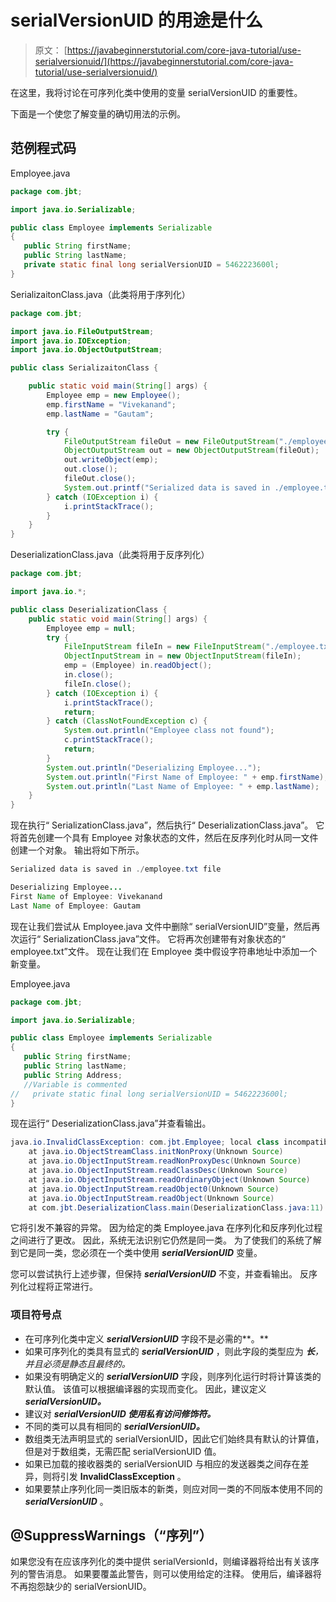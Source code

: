 # serialVersionUID 的用途是什么

> 原文： [https://javabeginnerstutorial.com/core-java-tutorial/use-serialversionuid/](https://javabeginnerstutorial.com/core-java-tutorial/use-serialversionuid/)

在这里，我将讨论在可序列化类中使用的变量 serialVersionUID 的重要性。

下面是一个使您了解变量的确切用法的示例。

## 范例程式码

Employee.java

```java
package com.jbt;

import java.io.Serializable;

public class Employee implements Serializable
{
   public String firstName;
   public String lastName;
   private static final long serialVersionUID = 5462223600l;
} 
```

SerializaitonClass.java（此类将用于序列化）

```java
package com.jbt;

import java.io.FileOutputStream;
import java.io.IOException;
import java.io.ObjectOutputStream;

public class SerializaitonClass {

	public static void main(String[] args) {
		Employee emp = new Employee();
		emp.firstName = "Vivekanand";
		emp.lastName = "Gautam";

		try {
			FileOutputStream fileOut = new FileOutputStream("./employee.txt");
			ObjectOutputStream out = new ObjectOutputStream(fileOut);
			out.writeObject(emp);
			out.close();
			fileOut.close();
			System.out.printf("Serialized data is saved in ./employee.txt file");
		} catch (IOException i) {
			i.printStackTrace();
		}
	}
} 
```

DeserializationClass.java（此类将用于反序列化）

```java
package com.jbt;

import java.io.*;

public class DeserializationClass {
	public static void main(String[] args) {
		Employee emp = null;
		try {
			FileInputStream fileIn = new FileInputStream("./employee.txt");
			ObjectInputStream in = new ObjectInputStream(fileIn);
			emp = (Employee) in.readObject();
			in.close();
			fileIn.close();
		} catch (IOException i) {
			i.printStackTrace();
			return;
		} catch (ClassNotFoundException c) {
			System.out.println("Employee class not found");
			c.printStackTrace();
			return;
		}
		System.out.println("Deserializing Employee...");
		System.out.println("First Name of Employee: " + emp.firstName);
		System.out.println("Last Name of Employee: " + emp.lastName);
	}
} 
```

现在执行“ SerializationClass.java”，然后执行“ DeserializationClass.java”。 它将首先创建一个具有 Employee 对象状态的文件，然后在反序列化时从同一文件创建一个对象。 输出将如下所示。

```java
Serialized data is saved in ./employee.txt file 
```

```java
Deserializing Employee...
First Name of Employee: Vivekanand
Last Name of Employee: Gautam 
```

现在让我们尝试从 Employee.java 文件中删除“ serialVersionUID”变量，然后再次运行“ SerializationClass.java”文件。 它将再次创建带有对象状态的“ employee.txt”文件。 现在让我们在 Employee 类中假设字符串地址中添加一个新变量。

Employee.java

```java
package com.jbt;

import java.io.Serializable;

public class Employee implements Serializable
{
   public String firstName;
   public String lastName;
   public String Address;
   //Variable is commented 
//   private static final long serialVersionUID = 5462223600l;
} 
```

现在运行“ DeserializationClass.java”并查看输出。

```java
java.io.InvalidClassException: com.jbt.Employee; local class incompatible: stream classdesc serialVersionUID = 5462223600, local class serialVersionUID = -3607530122250644586
	at java.io.ObjectStreamClass.initNonProxy(Unknown Source)
	at java.io.ObjectInputStream.readNonProxyDesc(Unknown Source)
	at java.io.ObjectInputStream.readClassDesc(Unknown Source)
	at java.io.ObjectInputStream.readOrdinaryObject(Unknown Source)
	at java.io.ObjectInputStream.readObject0(Unknown Source)
	at java.io.ObjectInputStream.readObject(Unknown Source)
	at com.jbt.DeserializationClass.main(DeserializationClass.java:11) 
```

它将引发不兼容的异常。 因为给定的类 Employee.java 在序列化和反序列化过程之间进行了更改。 因此，系统无法识别它仍然是同一类。 为了使我们的系统了解到它是同一类，您必须在一个类中使用 ***serialVersionUID*** 变量。

您可以尝试执行上述步骤，但保持 ***serialVersionUID*** 不变，并查看输出。 反序列化过程将正常进行。

### 项目符号点

*   在可序列化类中定义 ***serialVersionUID*** 字段不是必需的**。**
*   如果可序列化的类具有显式的 ***serialVersionUID*** ，则此字段的类型应为 ***长**，并且必须是静态且最终的。*
*   如果没有明确定义的 ***serialVersionUID*** 字段，则序列化运行时将计算该类的默认值。 该值可以根据编译器的实现而变化。 因此，建议定义 ***serialVersionUID。***
*   建议对 ***serialVersionUID 使用私有访问修饰符。***
*   不同的类可以具有相同的 ***serialVersionUID。***
*   数组类无法声明显式的 serialVersionUID，因此它们始终具有默认的计算值，但是对于数组类，无需匹配 serialVersionUID 值。
*   如果已加载的接收器类的 serialVersionUID 与相应的发送器类之间存在差异，则将引发 **InvalidClassException** 。
*   如果要禁止序列化同一类旧版本的新类，则应对同一类的不同版本使用不同的 ***serialVersionUID*** 。

## @SuppressWarnings（“序列”）

如果您没有在应该序列化的类中提供 serialVersionId，则编译器将给出有关该序列的警告消息。 如果要覆盖此警告，则可以使用给定的注释。 使用后，编译器将不再抱怨缺少的 serialVersionUID。

